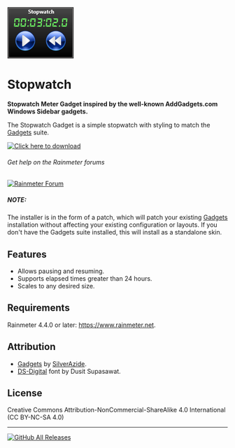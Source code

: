 ![](Images/Stopwatch.png)
# Stopwatch
**Stopwatch Meter Gadget inspired by the well-known AddGadgets.com Windows Sidebar gadgets.**

The Stopwatch Gadget is a simple stopwatch with styling to match the [Gadgets](https://github.com/SilverAzide/Gadgets/#readme) suite.

[![Click here to download](https://img.shields.io/github/v/release/SilverAzide/Stopwatch?logo=github&label=Click%20here%20to%20download&color=blueviolet&style=for-the-badge)](https://github.com/SilverAzide/Stopwatch/releases/download/v4.0.0/Stopwatch.-.Gadgets.Patch_4.0.0.rmskin)

###### Get help on the Rainmeter forums
[![Rainmeter Forum](https://img.shields.io/static/v1?label=Rainmeter%20Forum&message=Stopwatch&colorA=f0f0f0&colorB=2a6e9b&style=flat-square&logo=data%3Aimage%2Fpng%3Bbase64%2CiVBORw0KGgoAAAANSUhEUgAAAAsAAAAQCAYAAADAvYV%2BAAAABHNCSVQICAgIfAhkiAAAAAlwSFlzAAAESwAABEsBbzH2CgAAABl0RVh0U29mdHdhcmUAd3d3Lmlua3NjYXBlLm9yZ5vuPBoAAAH6SURBVCiRhdJPSJNhHAfw7%2FO8z%2Fu8%2F3w3bW05WVlr4XRzyw0iFRfF7FIepD8UQn9Mq8MWBnXpsPDapVuhyyKKqE4lHSoKqUPUwYQkgkqtiBAcCTU22db7dLFyueh3%2FPHh%2B%2BUHP6DCNCTS6yrt6d8LX%2FKyU2HSS39iqPm%2F2KXLF7aHvKajSr8BCPJPHDwx3GbT1c4z3TGpub62PnLq6qHKeM9tydS0a6ldW%2ByUEJze2W5yKp3bOHClehmOrM72tW7wOJs8TgCAw9Swvz1oU7g0WIajR4dkzthgfzxqLq3d1xbkFDgQOn7R9RtbVXJfrHGt7q4us1Bkhp6OsG7YjdQiFoQzluqPR8rlr1M2N3EI9PiS123Un0zH%2FHUOvlLnKH5%2BCuvbp2XpnWGfrEuFvUzjfNvWgLcm%2FyyFwtQdAAR8fRfUyACo4YY1%2FxaxBo8x9npmB5MAVZYoIbK2mCVQmBpFYfoeqOEGkRSwlhGACJXmiqWHD169n1eCvSDc9qdfWLCyX6C2JPB4ciaXzRdGpbkXdz%2Fooee77XaXK9RxmArLAmEq2KootNazmMh7xcjY%2BGwmI44QAAicvLTC5PxReE2tt3tTo72uxkTmew73J95ln7z5OJcrleKT53unlzyKIIFEusthMw5aQtRTgtmv2YVbysKPm%2BPDx4oA8BMJrI6FKL9sKAAAAABJRU5ErkJggg%3D%3D)](https://forum.rainmeter.net/viewtopic.php?f=131&t=27481)

##### NOTE:
The installer is in the form of a patch, which will patch your existing [Gadgets](https://github.com/SilverAzide/Gadgets/#readme) installation without affecting your existing configuration or layouts. If you don't have the Gadgets suite installed, this will install as a standalone skin.

## Features
* Allows pausing and resuming.
* Supports elapsed times greater than 24 hours.
* Scales to any desired size.

## Requirements
Rainmeter 4.4.0 or later: <https://www.rainmeter.net>.<br>

## Attribution
* [Gadgets](https://github.com/SilverAzide/Gadgets/#readme) by [SilverAzide](https://github.com/SilverAzide).
* [DS-Digital](https://www.dafont.com/ds-digital.font) font by Dusit Supasawat.

## License
Creative Commons Attribution-NonCommercial-ShareAlike 4.0 International (CC BY-NC-SA 4.0)

---
[![GitHub All Releases](https://img.shields.io/github/downloads/SilverAzide/Stopwatch/total?logo=github&color=blue&style=for-the-badge)](https://github.com/SilverAzide/Stopwatch/releases)
